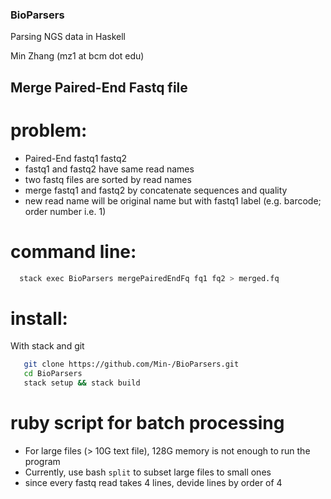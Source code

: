 ### BioParsers
Parsing NGS data in Haskell

Min Zhang (mz1 at bcm dot edu)

## Merge Paired-End Fastq file

# problem:
 - Paired-End fastq1 fastq2
 - fastq1 and fastq2 have same read names
 - two fastq files are sorted by read names
 - merge fastq1 and fastq2 by concatenate sequences and quality
 - new read name will be original name but with fastq1 label (e.g. barcode; order number i.e. 1)

# command line:

```bash
  stack exec BioParsers mergePairedEndFq fq1 fq2 > merged.fq
```

# install:
 With stack and git
```bash
   git clone https://github.com/Min-/BioParsers.git
   cd BioParsers
   stack setup && stack build
```

# ruby script for batch processing
 - For large files (> 10G text file), 128G memory is not enough to run the program
 - Currently, use bash `split` to subset large files to small ones
 - since every fastq read takes 4 lines, devide lines by order of 4
